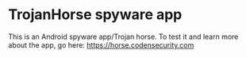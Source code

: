 # TrojanHorse spyware app
This is an Android spyware app/Trojan horse. To test it and learn more about the app, go here: https://horse.codensecurity.com
